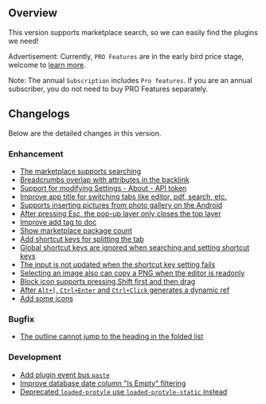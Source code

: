 ## Overview

This version supports marketplace search, so we can easily find the plugins we need!

Advertisement: Currently, `PRO Features` are in the early bird price stage, welcome to [learn more](https://b3log.org/siyuan/en/pricing.html).

Note: The annual `Subscription` includes `Pro features`. If you are an annual subscriber, you do not need to buy PRO Features separately.

## Changelogs

Below are the detailed changes in this version.

### Enhancement

* [The marketplace supports searching](https://github.com/siyuan-note/siyuan/issues/8173)
* [Breadcrumbs overlap with attributes in the backlink](https://github.com/siyuan-note/siyuan/issues/9445)
* [Support for modifying Settings - About - API token](https://github.com/siyuan-note/siyuan/issues/9448)
* [Improve app title for switching tabs like editor, pdf, search, etc.](https://github.com/siyuan-note/siyuan/issues/9450)
* [Supports inserting pictures from photo gallery on the Android](https://github.com/siyuan-note/siyuan/issues/9455)
* [After pressing Esc, the pop-up layer only closes the top layer](https://github.com/siyuan-note/siyuan/issues/9456)
* [Improve add tag to doc](https://github.com/siyuan-note/siyuan/issues/9462)
* [Show marketplace package count](https://github.com/siyuan-note/siyuan/issues/9467)
* [Add shortcut keys for splitting the tab](https://github.com/siyuan-note/siyuan/issues/9470)
* [Global shortcut keys are ignored when searching and setting shortcut keys](https://github.com/siyuan-note/siyuan/issues/9474)
* [The input is not updated when the shortcut key setting fails](https://github.com/siyuan-note/siyuan/issues/9475)
* [Selecting an image also can copy a PNG when the editor is readonly](https://github.com/siyuan-note/siyuan/issues/9476)
* [Block icon supports pressing Shift first and then drag](https://github.com/siyuan-note/siyuan/issues/9479)
* [After `Alt+[`, `Ctrl+Enter` and `Ctrl+Click` generates a dynamic ref](https://github.com/siyuan-note/siyuan/issues/9480)
* [Add some icons](https://github.com/siyuan-note/siyuan/issues/9481)

### Bugfix

* [The outline cannot jump to the heading in the folded list](https://github.com/siyuan-note/siyuan/issues/9469)

### Development

* [Add plugin event bus `paste`](https://github.com/siyuan-note/siyuan/issues/9452)
* [Improve database date column "Is Empty" filtering](https://github.com/siyuan-note/siyuan/issues/9463)
* [Deprecated `loaded-protyle` use `loaded-protyle-static` instead](https://github.com/siyuan-note/siyuan/issues/9468)
